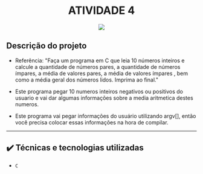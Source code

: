 <h1 align="center"> ATIVIDADE 4 </h1>

<p align="center">
<img src="http://img.shields.io/static/v1?label=STATUS&message=CONCLUIDO&color=GREEN&style=for-the-badge"/>
</p>

## Descrição do projeto 

- Referência: "Faça um programa em C que leia 10 números inteiros e  calcule a quantidade de números pares, 
a quantidade de números ímpares, a média de valores pares, a média de valores ímpares ,
bem como a média geral dos números lidos. Imprima ao final."
  
- Este programa pegar 10 numeros inteiros negativos ou positivos do usuario e vai dar algumas informações sobre 
a media aritmetica destes numeros.

- Este programa vai pegar informações do usuário utilizando argv[], então você precisa colocar essas informações
na hora de compilar.


----

## ✔️ Técnicas e tecnologias utilizadas

- ``C``


